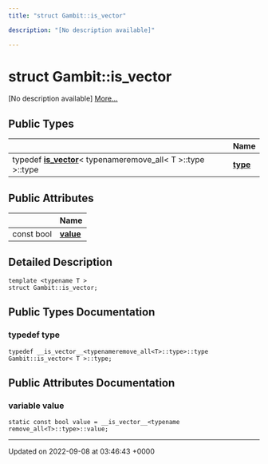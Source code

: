 ```yaml
---
title: "struct Gambit::is_vector"

description: "[No description available]"

---
```


# struct Gambit::is_vector



[No description available] [More...](#detailed-description)

## Public Types

|                | Name           |
| -------------- | -------------- |
| typedef [__is_vector__](/documentation/code/classes/structgambit_1_1____is__vector____/)< typenameremove_all< T >::type >::type | **[type](/documentation/code/classes/structgambit_1_1is__vector/#typedef-type)**  |

## Public Attributes

|                | Name           |
| -------------- | -------------- |
| const bool | **[value](/documentation/code/classes/structgambit_1_1is__vector/#variable-value)**  |

## Detailed Description

```
template <typename T >
struct Gambit::is_vector;
```

## Public Types Documentation

### typedef type

```
typedef __is_vector__<typenameremove_all<T>::type>::type Gambit::is_vector< T >::type;
```


## Public Attributes Documentation

### variable value

```
static const bool value = __is_vector__<typename remove_all<T>::type>::value;
```


-------------------------------

Updated on 2022-09-08 at 03:46:43 +0000